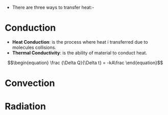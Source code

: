 - There are three ways to transfer heat:-
# Conduction

- **Heat Conduction**: is the process where heat i transferred due to molecules collisions.
- **Thermal Conductivity**: is the ability of material to conduct heat.

$$\begin{equation}
\frac {\Delta Q}{\Delta t} = -kA\frac
\end{equation}$$
# Convection
# Radiation
	